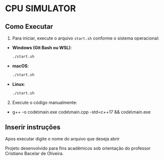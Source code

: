 # CPU SIMULATOR

## Como Executar
1. Para iniciar, execute o arquivo `start.sh` conforme o sistema operacional:
- **Windows (Git Bash ou WSL)**:
    ```bash
    ./start.sh
    ```
- **macOS**:
    ```bash
    ./start.sh
    ```
- **Linux**:
    ```bash
    ./start.sh
    ```
2. Execute o código manualmente:
- g++ -o code\main.exe code\main.cpp -std=c++17 && code\main.exe

## Inserir instruções
Apos executar digite o nome do arquivo que deseja abrir

Projeto desenvolvido para fins acadêmicos sob orientação do professor Cristiano Bacelar de Oliveira.
